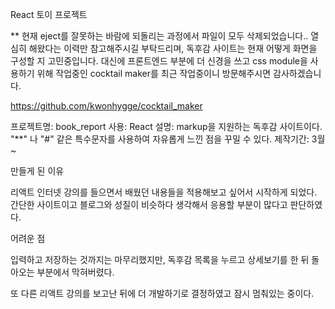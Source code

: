 React 토이 프로젝트



** 현재 eject를 잘못하는 바람에 되돌리는 과정에서 파일이 모두 삭제되었습니다.. 열심히 해왔다는 이력만 참고해주시길 부탁드리며, 독후감 사이트는 현재 어떻게 화면을 구성할 지 고민중입니다. 대신에 프론트엔드 부분에 더 신경을 쓰고 css module을 사용하기 위해 작업중인 cocktail maker를 최근 작업중이니 방문해주시면 감사하겠습니다.

https://github.com/kwonhygge/cocktail_maker




프로젝트명: book_report
사용: React
설명: markup을 지원하는 독후감 사이트이다. 
"**" 나 "#" 같은 특수문자를 사용하여 자유롭게 느낀 점을 꾸밀 수 있다.
제작기간: 3월~

만들게 된 이유

리액트 인터넷 강의를 들으면서 배웠던 내용들을 적용해보고 싶어서 시작하게 되었다.
간단한 사이트이고 블로그와 성질이 비슷하다 생각해서 응용할 부분이 많다고 판단하였다.

어려운 점

입력하고 저장하는 것까지는 마무리했지만, 독후감 목록을 누르고 상세보기를 한 뒤 돌아오는 부분에서 막혀버렸다.

또 다른 리액트 강의를 보고난 뒤에 더 개발하기로 결정하였고 잠시 멈춰있는 중이다.



